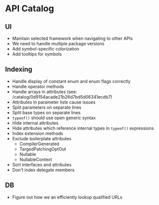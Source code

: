 # API Catalog

## UI

* Maintain selected framework when navigating to other APIs
* We need to handle multiple package versions
* Add symbol-specific colorization
* Add tooltips for symbols

## Indexing

* Handle display of constant enum and enum flags correctly
* Handle operator methods
* Handle arrays in attributes (see: /catalog/0d9154acade21b26d7bd5d06341ecdb7)
* Attributes in parameter lists cause issues
* Split parameters on separate lines
* Split base types on separate lines
* `typeof()` should use open generic syntax
* Hide internal attributes
* Hide attributes which reference internal types in `typeof()` expressions
* Index extension methods
* Exclude boilerplate attributes
	- CompilerGenerated
	- TargedPatchingOptOut
	- Nullable
	- NullableContext
* Sort interfaces and attributes
* Don't index delegate members

## DB

* Figure out how we an efficiently lookup qualified URLs